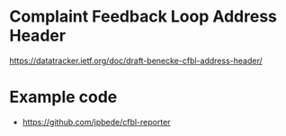 # Complaint Feedback Loop Address Header

https://datatracker.ietf.org/doc/draft-benecke-cfbl-address-header/

# Example code

- https://github.com/jpbede/cfbl-reporter
